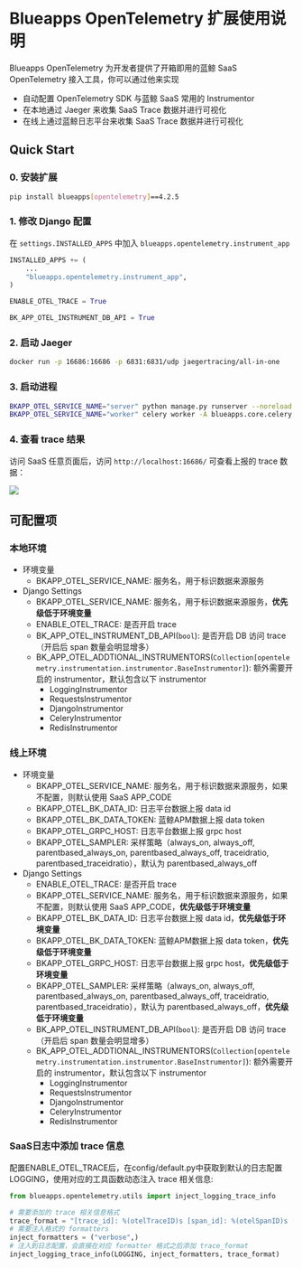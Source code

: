 # Blueapps OpenTelemetry 扩展使用说明

Blueapps OpenTelemetry 为开发者提供了开箱即用的蓝鲸 SaaS OpenTelemetry 接入工具，你可以通过他来实现

- 自动配置 OpenTelemetry SDK 与蓝鲸 SaaS 常用的 Instrumentor
- 在本地通过 Jaeger 来收集 SaaS Trace 数据并进行可视化
- 在线上通过蓝鲸日志平台来收集 SaaS Trace 数据并进行可视化

## Quick Start

### 0. 安装扩展

```bash
pip install blueapps[opentelemetry]==4.2.5
```

### 1. 修改 Django 配置

在 `settings.INSTALLED_APPS` 中加入 `blueapps.opentelemetry.instrument_app`

```python
INSTALLED_APPS += (
    ...
    "blueapps.opentelemetry.instrument_app",
)

ENABLE_OTEL_TRACE = True

BK_APP_OTEL_INSTRUMENT_DB_API = True
```

### 2. 启动 Jaeger

```bash
docker run -p 16686:16686 -p 6831:6831/udp jaegertracing/all-in-one
```

### 3. 启动进程

```bash
BKAPP_OTEL_SERVICE_NAME="server" python manage.py runserver --noreload 
BKAPP_OTEL_SERVICE_NAME="worker" celery worker -A blueapps.core.celery -P threads -c 300 -l info
```

### 4. 查看 trace 结果

访问 SaaS 任意页面后，访问 `http://localhost:16686/` 可查看上报的 trace 数据：

![](./docs/assets/local_jaeger.png)

## 可配置项

### 本地环境

- 环境变量
    - BKAPP_OTEL_SERVICE_NAME: 服务名，用于标识数据来源服务
- Django Settings
    - BKAPP_OTEL_SERVICE_NAME: 服务名，用于标识数据来源服务，**优先级低于环境变量**
    - ENABLE_OTEL_TRACE: 是否开启 trace
    - BK_APP_OTEL_INSTRUMENT_DB_API(`bool`): 是否开启 DB 访问 trace（开启后 span 数量会明显增多）
    - BK_APP_OTEL_ADDTIONAL_INSTRUMENTORS(`Collection[opentelemetry.instrumentation.instrumentor.BaseInstrumentor]`): 额外需要开启的 instrumentor，默认包含以下 instrumentor
        - LoggingInstrumentor
        - RequestsInstrumentor
        - DjangoInstrumentor
        - CeleryInstrumentor
        - RedisInstrumentor

### 线上环境

- 环境变量
    - BKAPP_OTEL_SERVICE_NAME: 服务名，用于标识数据来源服务，如果不配置，则默认使用 SaaS APP_CODE
    - BKAPP_OTEL_BK_DATA_ID: 日志平台数据上报 data id
    - BKAPP_OTEL_BK_DATA_TOKEN: 蓝鲸APM数据上报 data token
    - BKAPP_OTEL_GRPC_HOST: 日志平台数据上报 grpc host
    - BKAPP_OTEL_SAMPLER: 采样策略（always_on, always_off, parentbased_always_on, parentbased_always_off, traceidratio, parentbased_traceidratio），默认为 parentbased_always_off
- Django Settings
    - ENABLE_OTEL_TRACE: 是否开启 trace
    - BKAPP_OTEL_SERVICE_NAME: 服务名，用于标识数据来源服务，如果不配置，则默认使用 SaaS APP_CODE，**优先级低于环境变量**
    - BKAPP_OTEL_BK_DATA_ID: 日志平台数据上报 data id，**优先级低于环境变量**
    - BKAPP_OTEL_BK_DATA_TOKEN: 蓝鲸APM数据上报 data token，**优先级低于环境变量**
    - BKAPP_OTEL_GRPC_HOST: 日志平台数据上报 grpc host，**优先级低于环境变量**
    - BKAPP_OTEL_SAMPLER: 采样策略（always_on, always_off, parentbased_always_on, parentbased_always_off, traceidratio, parentbased_traceidratio），默认为 parentbased_always_off，**优先级低于环境变量**
    - BK_APP_OTEL_INSTRUMENT_DB_API(`bool`): 是否开启 DB 访问 trace（开启后 span 数量会明显增多）
    - BK_APP_OTEL_ADDTIONAL_INSTRUMENTORS(`Collection[opentelemetry.instrumentation.instrumentor.BaseInstrumentor]`): 额外需要开启的 instrumentor，默认包含以下 instrumentor
        - LoggingInstrumentor
        - RequestsInstrumentor
        - DjangoInstrumentor
        - CeleryInstrumentor
        - RedisInstrumentor

### SaaS日志中添加 trace 信息
配置ENABLE_OTEL_TRACE后，在config/default.py中获取到默认的日志配置LOGGING，使用对应的工具函数动态注入 trace 相关信息: 
``` python
from blueapps.opentelemetry.utils import inject_logging_trace_info

# 需要添加的 trace 相关信息格式
trace_format = "[trace_id]: %(otelTraceID)s [span_id]: %(otelSpanID)s [resource.service.name]: %(otelServiceName)s"
# 需要注入格式的 formatters
inject_formatters = ("verbose",)
# 注入到日志配置，会直接在对应 formatter 格式之后添加 trace_format
inject_logging_trace_info(LOGGING, inject_formatters, trace_format)
```